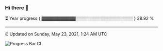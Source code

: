 ### Hi there 👋

⏳ Year progress { ▓▓▓▓▓▓▓▓▓▓▓░░░░░░░░░░░░░░░░░░░ } 38.92 %

---

⏰ Updated on Sunday, May 23, 2021, 1:24 AM UTC

![Progress Bar CI](https://github.com/arthurbuhl/arthurbuhl/workflows/Progress%20Bar%20CI/badge.svg)
